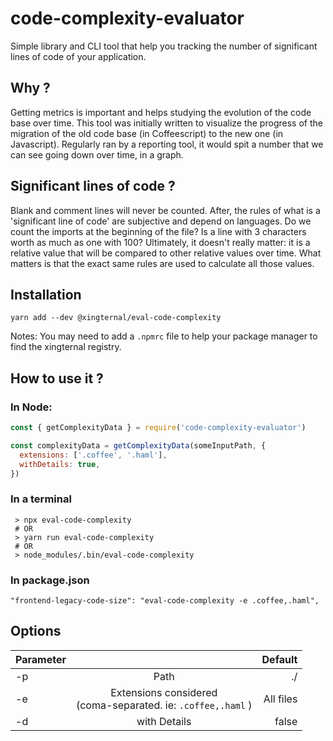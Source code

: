 # code-complexity-evaluator

Simple library and CLI tool that help you tracking the number of significant lines of code of your application.

## Why ?
Getting metrics is important and helps studying the evolution of the code base over time.
This tool was initially written to visualize the progress of the migration of the old code base (in Coffeescript) to the new one (in Javascript).
Regularly ran by a reporting tool, it would spit a number that we can see going down over time, in a graph.

## Significant lines of code ?
Blank and comment lines will never be counted.
After, the rules of what is a 'significant line of code' are subjective and depend on languages.
Do we count the imports at the beginning of the file? Is a line with 3 characters worth as much as one with 100?
Ultimately, it doesn't really matter: it is a relative value that will be compared to other relative values over time. What matters is that the exact same rules are used to calculate all those values.

## Installation
```
yarn add --dev @xingternal/eval-code-complexity
```
Notes: You may need to add a `.npmrc` file to help your package manager to find the xingternal registry.

## How to use it ?
### In Node:
```javascript
const { getComplexityData } = require('code-complexity-evaluator')

const complexityData = getComplexityData(someInputPath, {
  extensions: ['.coffee', '.haml'],
  withDetails: true,
})
```

### In a terminal

```
 > npx eval-code-complexity
 # OR
 > yarn run eval-code-complexity
 # OR
 > node_modules/.bin/eval-code-complexity
```

### In package.json
```
"frontend-legacy-code-size": "eval-code-complexity -e .coffee,.haml",
```

## Options
| Parameter        |            | Default  |
| ------------- |:-------------:| --------:|
| -p     | Path | ./  |
| -e      | Extensions considered <br>(coma-separated. ie: `.coffee,.haml` )     |   All files |
| -d | with Details      |    false |
